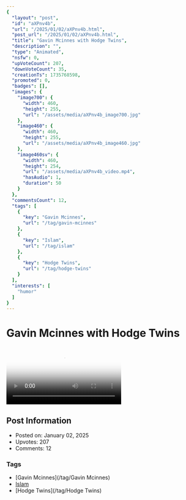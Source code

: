 ```yaml
---
{
  "layout": "post",
  "id": "aXPnv4b",
  "url": "/2025/01/02/aXPnv4b.html",
  "post_url": "/2025/01/02/aXPnv4b.html",
  "title": "Gavin Mcinnes with Hodge Twins",
  "description": "",
  "type": "Animated",
  "nsfw": 0,
  "upVoteCount": 207,
  "downVoteCount": 35,
  "creationTs": 1735768598,
  "promoted": 0,
  "badges": [],
  "images": {
    "image700": {
      "width": 460,
      "height": 255,
      "url": "/assets/media/aXPnv4b_image700.jpg"
    },
    "image460": {
      "width": 460,
      "height": 255,
      "url": "/assets/media/aXPnv4b_image460.jpg"
    },
    "image460sv": {
      "width": 460,
      "height": 254,
      "url": "/assets/media/aXPnv4b_video.mp4",
      "hasAudio": 1,
      "duration": 50
    }
  },
  "commentsCount": 12,
  "tags": [
    {
      "key": "Gavin Mcinnes",
      "url": "/tag/gavin-mcinnes"
    },
    {
      "key": "Islam",
      "url": "/tag/islam"
    },
    {
      "key": "Hodge Twins",
      "url": "/tag/hodge-twins"
    }
  ],
  "interests": [
    "humor"
  ]
}
---
```


# Gavin Mcinnes with Hodge Twins

<video controls playsinline loop poster="/assets/media/aXPnv4b_image460.jpg">
  <source src="/assets/media/aXPnv4b_video.mp4" type="video/mp4">
  Your browser does not support the video tag.
</video>

## Post Information

- Posted on: January 02, 2025
- Upvotes: 207
- Comments: 12

### Tags

- [Gavin Mcinnes](/tag/Gavin Mcinnes)
- [Islam](/tag/Islam)
- [Hodge Twins](/tag/Hodge Twins)
